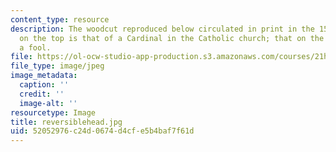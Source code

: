 ```yaml
---
content_type: resource
description: The woodcut reproduced below circulated in print in the 1520s. The head
  on the top is that of a Cardinal in the Catholic church; that on the bottom represents
  a fool.
file: https://ol-ocw-studio-app-production.s3.amazonaws.com/courses/21h-311-the-renaissance-1300-1600-fall-2004/52052976c24d0674d4cfe5b4baf7f61d_reversiblehead.jpg
file_type: image/jpeg
image_metadata:
  caption: ''
  credit: ''
  image-alt: ''
resourcetype: Image
title: reversiblehead.jpg
uid: 52052976-c24d-0674-d4cf-e5b4baf7f61d
---
```

